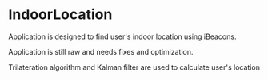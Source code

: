 # IndoorLocation
Application is designed to find user's indoor location using iBeacons.

Application is still raw and needs fixes and optimization.

Trilateration algorithm and Kalman filter are used to calculate user's location
